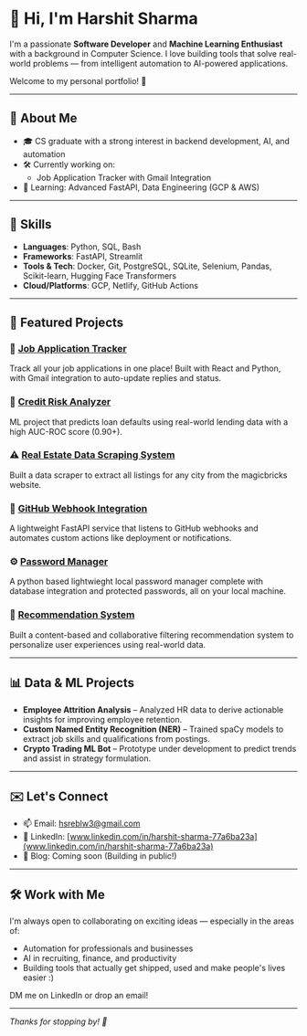 # 👋 Hi, I'm Harshit Sharma

I'm a passionate **Software Developer** and **Machine Learning Enthusiast** with a background in Computer Science. I love building tools that solve real-world problems — from intelligent automation to AI-powered applications.

Welcome to my personal portfolio! 🚀

---

## 💼 About Me

- 🎓 CS graduate with a strong interest in backend development, AI, and automation
- 🛠️ Currently working on:   
  - Job Application Tracker with Gmail Integration  
- 🌱 Learning: Advanced FastAPI, Data Engineering (GCP & AWS)

---

## 🧠 Skills

- **Languages**: Python, SQL, Bash
- **Frameworks**: FastAPI, Streamlit
- **Tools & Tech**: Docker, Git, PostgreSQL, SQLite, Selenium, Pandas, Scikit-learn, Hugging Face Transformers
- **Cloud/Platforms**: GCP, Netlify, GitHub Actions

---

## 🚀 Featured Projects

### 💼 [Job Application Tracker]([https://github.com/RedEyeBunny/JobJarvisBackend](https://jobtracker-frontend-at5w-git-master-hsreblw3-6172s-projects.vercel.app/?_vercel_share=tCnERFqYi2FTzbE8H8wqorH1GsyxnWiT))
Track all your job applications in one place! Built with React and Python, with Gmail integration to auto-update replies and status.

### 🧠 [Credit Risk Analyzer](https://github.com/RedEyeBunny/credit-risk-analysis)
ML project that predicts loan defaults using real-world lending data with a high AUC-ROC score (0.90+).

### ⚠️ [Real Estate Data Scraping System](https://github.com/RedEyeBunny/magicbricks_data_scraper)
Built a data scraper to extract all listings for any city from the magicbricks website.

### 🔗 [GitHub Webhook Integration](https://github.com/RedEyeBunny/webhook-repo)  
A lightweight FastAPI service that listens to GitHub webhooks and automates custom actions like deployment or notifications.

### ⚙️ [Password Manager](https://github.com/RedEyeBunny/PassGuard)
A python based lightwieght local password manager complete with database integration and protected passwords, all on your local machine.

### 🎯 [Recommendation System](https://github.com/RedEyeBunny/RecommendationSystem)
Built a content-based and collaborative filtering recommendation system to personalize user experiences using real-world data.

---

## 📊 Data & ML Projects

- **Employee Attrition Analysis** – Analyzed HR data to derive actionable insights for improving employee retention.
- **Custom Named Entity Recognition (NER)** – Trained spaCy models to extract job skills and qualifications from postings.
- **Crypto Trading ML Bot** – Prototype under development to predict trends and assist in strategy formulation.

---

## ✉️ Let's Connect

- 📫 Email: [hsreblw3@gmail.com](mailto:hsreblw3@gmail.com)  
- 💼 LinkedIn: [www.linkedin.com/in/harshit-sharma-77a6ba23a](www.linkedin.com/in/harshit-sharma-77a6ba23a)  
- 🧠 Blog: Coming soon (Building in public!)

---

## 🛠️ Work with Me

I'm always open to collaborating on exciting ideas — especially in the areas of:
- Automation for professionals and businesses
- AI in recruiting, finance, and productivity
- Building tools that actually get shipped, used and make people's lives easier :)

DM me on LinkedIn or drop an email!

---

_Thanks for stopping by! 🌟_
